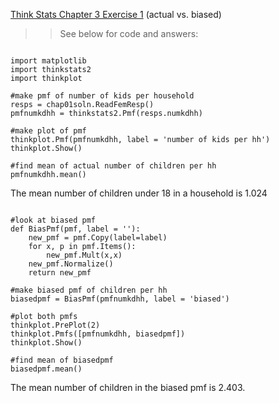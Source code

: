 [Think Stats Chapter 3 Exercise 1](http://greenteapress.com/thinkstats2/html/thinkstats2004.html#toc31) (actual vs. biased)

>> See below for code and answers:

```

import matplotlib
import thinkstats2
import thinkplot

#make pmf of number of kids per household
resps = chap01soln.ReadFemResp()
pmfnumkdhh = thinkstats2.Pmf(resps.numkdhh)

#make plot of pmf
thinkplot.Pmf(pmfnumkdhh, label = 'number of kids per hh')
thinkplot.Show()

#find mean of actual number of children per hh
pmfnumkdhh.mean()
```

The mean number of children under 18 in a household is 1.024

```

#look at biased pmf
def BiasPmf(pmf, label = ''):
    new_pmf = pmf.Copy(label=label)
    for x, p in pmf.Items():
        new_pmf.Mult(x,x)
    new_pmf.Normalize()
    return new_pmf

#make biased pmf of children per hh
biasedpmf = BiasPmf(pmfnumkdhh, label = 'biased')

#plot both pmfs
thinkplot.PrePlot(2)
thinkplot.Pmfs([pmfnumkdhh, biasedpmf])
thinkplot.Show()

#find mean of biasedpmf
biasedpmf.mean()
```
The mean number of children in the biased pmf is 2.403.



